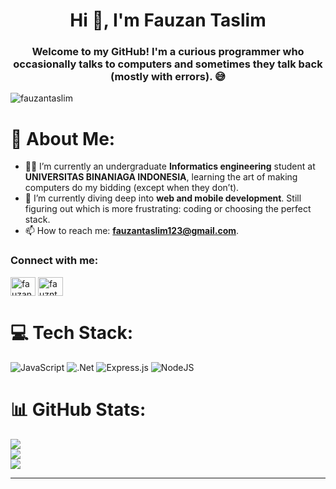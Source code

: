 <h1 align="center">Hi 👋, I'm Fauzan Taslim</h1>
<h3 align="center">Welcome to my GitHub! I'm a curious programmer who occasionally talks to computers and sometimes they talk back (mostly with errors). 😅</h3>

<p align="left"> <img src="https://komarev.com/ghpvc/?username=fauzantaslim&label=Profile%20views&color=0e75b6&style=flat" alt="fauzantaslim" /> </p>

# 💫 About Me:
- 👨‍💻 I’m currently an undergraduate **Informatics engineering** student at **UNIVERSITAS BINANIAGA INDONESIA**, learning the art of making computers do my bidding (except when they don’t).
- 🌱 I’m currently diving deep into **web and mobile development**. Still figuring out which is more frustrating: coding or choosing the perfect stack.
- 📫 How to reach me: **fauzantaslim123@gmail.com**.

<h3 align="left">Connect with me:</h3>
<p align="left">
<a href="https://linkedin.com/in/fauzan-taslim-962206324" target="blank"><img align="center" src="https://raw.githubusercontent.com/rahuldkjain/github-profile-readme-generator/master/src/images/icons/Social/linked-in-alt.svg" alt="fauzan-taslim-962206324" height="30" width="40" /></a>
<a href="https://instagram.com/fauzntaslm16" target="blank"><img align="center" src="https://raw.githubusercontent.com/rahuldkjain/github-profile-readme-generator/master/src/images/icons/Social/instagram.svg" alt="fauzntaslm16" height="30" width="40" /></a>
</p>

# 💻 Tech Stack:
![JavaScript](https://img.shields.io/badge/javascript-%23323330.svg?style=flat&logo=javascript&logoColor=%23F7DF1E) ![.Net](https://img.shields.io/badge/.NET-5C2D91?style=flat&logo=.net&logoColor=white) ![Express.js](https://img.shields.io/badge/express.js-%23404d59.svg?style=flat&logo=express&logoColor=%2361DAFB) ![NodeJS](https://img.shields.io/badge/node.js-6DA55F?style=flat&logo=node.js&logoColor=white) 
# 📊 GitHub Stats:
![](https://github-readme-stats.vercel.app/api?username=fauzantaslim&theme=dark&hide_border=false&include_all_commits=false&count_private=false)<br/>
![](https://github-readme-streak-stats.herokuapp.com/?user=fauzantaslim&theme=dark&hide_border=false)<br/>
![](https://github-readme-stats.vercel.app/api/top-langs/?username=fauzantaslim&theme=dark&hide_border=false&include_all_commits=false&count_private=false&layout=compact)

---


<!-- Proudly created with GPRM ( https://gprm.itsvg.in ) -->

